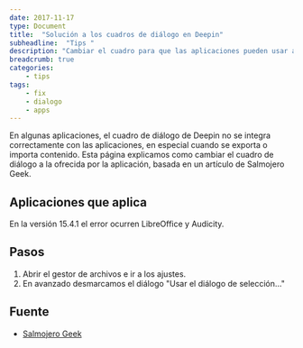 ```yaml
---
date: 2017-11-17
type: Document
title:  "Solución a los cuadros de diálogo en Deepin"
subheadline:  "Tips "
description: "Cambiar el cuadro para que las aplicaciones pueden usar a su modo"
breadcrumb: true
categories:
    - tips
tags:
    - fix
    - dialogo
    - apps
---
```

En algunas aplicaciones, el cuadro de diálogo de Deepin no se integra correctamente con las aplicaciones, en especial cuando se exporta o importa contenido. Esta página explicamos como cambiar el cuadro de diálogo a la ofrecida por la aplicación, basada en un artículo de Salmojero Geek.

## Aplicaciones que aplica
En la versión 15.4.1 el error ocurren LibreOffice y Audicity.

## Pasos
1. Abrir el gestor de archivos e ir a los ajustes.
2. En avanzado desmarcamos el diálogo "Usar el diálogo de selección..."

## Fuente
* [Salmojero Geek](https://salmorejogeek.com/2017/10/27/deepin-y-audacity-mostrar-el-cuadro-de-dialogo-completo-al-exportar-audio/)




